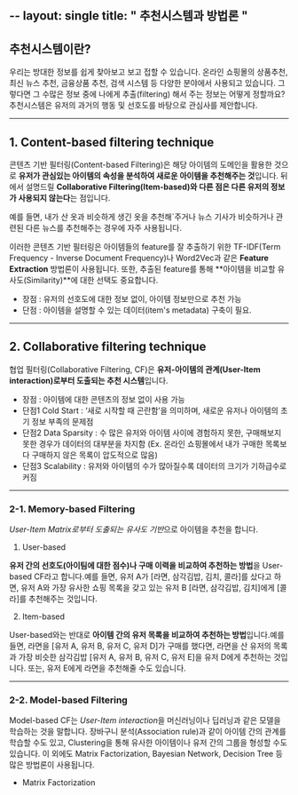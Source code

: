 --
layout: single
title: " 추천시스템과 방법론 "
---   
## 추천시스템이란?    

 우리는 방대한 정보를 쉽게 찾아보고 보고 접할 수 있습니다. 온라인 쇼핑몰의 상품추천, 최신 뉴스 추천, 금융상품 추천, 검색 시스템 등 다양한 분야에서 사용되고 있습니다. 그렇다면 그 수많은 정보 중에 나에게 추출(filtering) 해서 주는 정보는 어떻게 정할까요? 추천시스템은 유저의 과거의 행동 및 선호도를 바탕으로 관심사를 제안합니다. 

---
## 1. Content-based filtering technique

콘텐츠 기반 필터링(Content-based Filtering)은 해당 아이템의 도메인을 활용한 것으로 **유저가 관심있는 아이템의 속성을 분석하여 새로운 아이템을 추천해주는 것**입니다. 뒤에서 설명드릴 **Collaborative Filtering(Item-based)와 다른 점은 다른 유저의 정보가 사용되지 않는다**는 점입니다.

예를 들면, 내가 산 옷과 비슷하게 생긴 옷을 추천해`주거나 뉴스 기사가 비슷하거나 관련된 다른 뉴스를 추천해주는 경우에 자주 사용됩니다.

이러한 콘텐츠 기반 필터링은 아이템들의 feature를 잘 추출하기 위한 TF-IDF(Term Frequency - Inverse Document Frequency)나 Word2Vec과 같은 **Feature Extraction** 방법론이 사용됩니다. 또한, 추출된 feature를 통해 **아이템을 비교할 유사도(Similarity)**에 대한 선택도 중요합니다.

- 장점 : 유저의 선호도에 대한 정보 없이, 아이템 정보만으로 추천 가능
- 단점 : 아이템을 설명할 수 있는 데이터(item's metadata) 구축이 필요.


---

## 2. Collaborative filtering technique

협업 필터링(Collaborative Filtering, CF)은 **유저-아이템의 관계(User-Item interaction)로부터 도출되는 추천 시스템**입니다.

- 장점 : 아이템에 대한 콘텐츠의 정보 없이 사용 가능
- 단점1 Cold Start : ‘새로 시작할 때 곤란함’을 의미하며, 새로운 유저나 아이템의 초기 정보 부족의 문제점
- 단점2 Data Sparsity : 수 많은 유저와 아이템 사이에 경험하지 못한, 구매해보지 못한 경우가 데이터의 대부분을 차지함 (Ex. 온라인 쇼핑몰에서 내가 구매한 목록보다 구매하지 않은 목록이 압도적으로 많음)
- 단점3 Scalability : 유저와 아이템의 수가 많아질수록 데이터의 크기가 기하급수로 커짐


---
### 2-1. **Memory-based Filtering**

*User-Item Matrix로부터 도출되는 유사도 기반*으로 아이템을 추천을 합니다.   

1) User-based

**유저 간의 선호도(아이팀에 대한 점수)나 구매 이력을 비교하여 추천하는 방법**을 User-based CF라고 합니다.예를 들면, 유저 A가 [라면, 삼각김밥, 김치, 콜라]를 샀다고 하면, 유저 A와 가장 유사한 쇼핑 목록을 갖고 있는 유저 B [라면, 삼각김밥, 김치]에게 [콜라]를 추천해주는 것입니다.

2) Item-based

User-based와는 반대로 **아이템 간의 유저 목록을 비교하여 추천하는 방법**입니다.예를 들면, 라면을 [유저 A, 유저 B, 유저 C, 유저 D]가 구매를 했다면, 라면을 산 유저의 목록과 가장 비슷한 삼각김밥 [유저 A, 유저 B, 유저 C, 유저 E]을 유저 D에게 추천하는 것입니다. 또는, 유저 E에게 라면을 추천해줄 수도 있습니다.


---

### 2-2. **Model-based Filtering**

 Model-based CF는 *User-Item interaction*을 머신러닝이나 딥러닝과 같은 모델을 학습하는 것을 말합니다. 장바구니 분석(Association rule)과 같이 아이템 간의 관계를 학습할 수도 있고, Clustering을 통해 유사한 아이템이나 유저 간의 그룹을 형성할 수도 있습니다. 이 외에도 Matrix Factorization, Bayesian Network, Decision Tree 등 많은 방법론이 사용됩니다.

- Matrix Factorization



